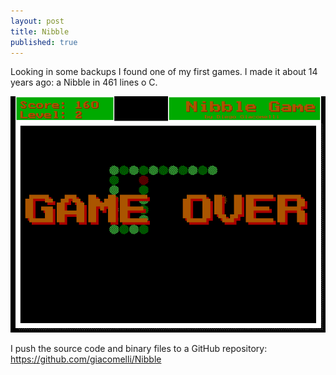 ```yaml
---
layout: post
title: Nibble
published: true
---
```



Looking in some backups I found one of my first games. I made it about 14 years ago: a Nibble in 461 lines o C.

[![](https://raw.githubusercontent.com/giacomelli/Nibble/master/docs/screenshots/nibble_002.png)](https://www.youtube.com/watch?v=ibnpKDo0jDI)

I push the source code and binary files to a GitHub repository: https://github.com/giacomelli/Nibble
